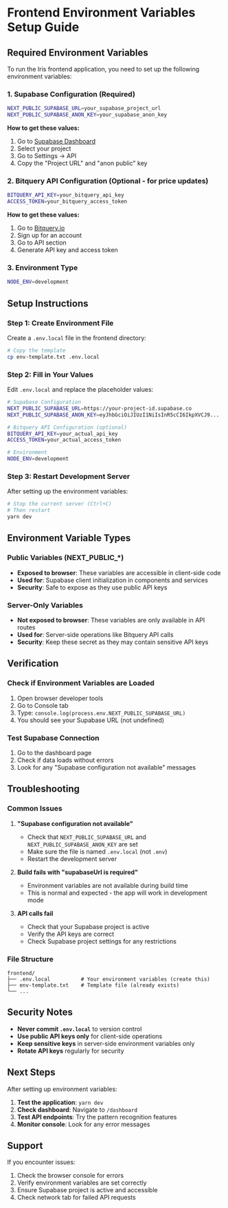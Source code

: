 # Frontend Environment Variables Setup Guide

## Required Environment Variables

To run the Iris frontend application, you need to set up the following environment variables:

### 1. Supabase Configuration (Required)
```bash
NEXT_PUBLIC_SUPABASE_URL=your_supabase_project_url
NEXT_PUBLIC_SUPABASE_ANON_KEY=your_supabase_anon_key
```

**How to get these values:**
1. Go to [Supabase Dashboard](https://app.supabase.com)
2. Select your project
3. Go to Settings → API
4. Copy the "Project URL" and "anon public" key

### 2. Bitquery API Configuration (Optional - for price updates)
```bash
BITQUERY_API_KEY=your_bitquery_api_key
ACCESS_TOKEN=your_bitquery_access_token
```

**How to get these values:**
1. Go to [Bitquery.io](https://bitquery.io)
2. Sign up for an account
3. Go to API section
4. Generate API key and access token

### 3. Environment Type
```bash
NODE_ENV=development
```

## Setup Instructions

### Step 1: Create Environment File
Create a `.env.local` file in the frontend directory:

```bash
# Copy the template
cp env-template.txt .env.local
```

### Step 2: Fill in Your Values
Edit `.env.local` and replace the placeholder values:

```bash
# Supabase Configuration
NEXT_PUBLIC_SUPABASE_URL=https://your-project-id.supabase.co
NEXT_PUBLIC_SUPABASE_ANON_KEY=eyJhbGciOiJIUzI1NiIsInR5cCI6IkpXVCJ9...

# Bitquery API Configuration (optional)
BITQUERY_API_KEY=your_actual_api_key
ACCESS_TOKEN=your_actual_access_token

# Environment
NODE_ENV=development
```

### Step 3: Restart Development Server
After setting up the environment variables:

```bash
# Stop the current server (Ctrl+C)
# Then restart
yarn dev
```

## Environment Variable Types

### Public Variables (NEXT_PUBLIC_*)
- **Exposed to browser**: These variables are accessible in client-side code
- **Used for**: Supabase client initialization in components and services
- **Security**: Safe to expose as they use public API keys

### Server-Only Variables
- **Not exposed to browser**: These variables are only available in API routes
- **Used for**: Server-side operations like Bitquery API calls
- **Security**: Keep these secret as they may contain sensitive API keys

## Verification

### Check if Environment Variables are Loaded
1. Open browser developer tools
2. Go to Console tab
3. Type: `console.log(process.env.NEXT_PUBLIC_SUPABASE_URL)`
4. You should see your Supabase URL (not undefined)

### Test Supabase Connection
1. Go to the dashboard page
2. Check if data loads without errors
3. Look for any "Supabase configuration not available" messages

## Troubleshooting

### Common Issues

1. **"Supabase configuration not available"**
   - Check that `NEXT_PUBLIC_SUPABASE_URL` and `NEXT_PUBLIC_SUPABASE_ANON_KEY` are set
   - Make sure the file is named `.env.local` (not `.env`)
   - Restart the development server

2. **Build fails with "supabaseUrl is required"**
   - Environment variables are not available during build time
   - This is normal and expected - the app will work in development mode

3. **API calls fail**
   - Check that your Supabase project is active
   - Verify the API keys are correct
   - Check Supabase project settings for any restrictions

### File Structure
```
frontend/
├── .env.local          # Your environment variables (create this)
├── env-template.txt    # Template file (already exists)
└── ...
```

## Security Notes

- **Never commit `.env.local`** to version control
- **Use public API keys only** for client-side operations
- **Keep sensitive keys** in server-side environment variables only
- **Rotate API keys** regularly for security

## Next Steps

After setting up environment variables:

1. **Test the application**: `yarn dev`
2. **Check dashboard**: Navigate to `/dashboard`
3. **Test API endpoints**: Try the pattern recognition features
4. **Monitor console**: Look for any error messages

## Support

If you encounter issues:
1. Check the browser console for errors
2. Verify environment variables are set correctly
3. Ensure Supabase project is active and accessible
4. Check network tab for failed API requests
